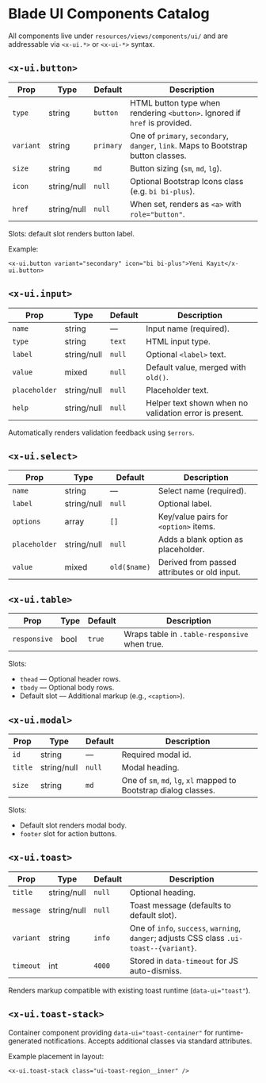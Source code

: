 # Blade UI Components Catalog

All components live under `resources/views/components/ui/` and are addressable via `<x-ui.*>` or `<x-ui-*>` syntax.

## `<x-ui.button>`

| Prop | Type | Default | Description |
| --- | --- | --- | --- |
| `type` | string | `button` | HTML button type when rendering `<button>`. Ignored if `href` is provided. |
| `variant` | string | `primary` | One of `primary`, `secondary`, `danger`, `link`. Maps to Bootstrap button classes. |
| `size` | string | `md` | Button sizing (`sm`, `md`, `lg`). |
| `icon` | string/null | `null` | Optional Bootstrap Icons class (e.g. `bi bi-plus`). |
| `href` | string/null | `null` | When set, renders as `<a>` with `role="button"`. |

Slots: default slot renders button label.

Example:

```blade
<x-ui.button variant="secondary" icon="bi bi-plus">Yeni Kayıt</x-ui.button>
```

## `<x-ui.input>`

| Prop | Type | Default | Description |
| --- | --- | --- | --- |
| `name` | string | — | Input name (required). |
| `type` | string | `text` | HTML input type. |
| `label` | string/null | `null` | Optional `<label>` text. |
| `value` | mixed | `null` | Default value, merged with `old()`. |
| `placeholder` | string/null | `null` | Placeholder text. |
| `help` | string/null | `null` | Helper text shown when no validation error is present. |

Automatically renders validation feedback using `$errors`.

## `<x-ui.select>`

| Prop | Type | Default | Description |
| --- | --- | --- | --- |
| `name` | string | — | Select name (required). |
| `label` | string/null | `null` | Optional label. |
| `options` | array | `[]` | Key/value pairs for `<option>` items. |
| `placeholder` | string/null | `null` | Adds a blank option as placeholder. |
| `value` | mixed | `old($name)` | Derived from passed attributes or old input. |

## `<x-ui.table>`

| Prop | Type | Default | Description |
| --- | --- | --- | --- |
| `responsive` | bool | `true` | Wraps table in `.table-responsive` when true. |

Slots:

* `thead` — Optional header rows.
* `tbody` — Optional body rows.
* Default slot — Additional markup (e.g., `<caption>`).

## `<x-ui.modal>`

| Prop | Type | Default | Description |
| --- | --- | --- | --- |
| `id` | string | — | Required modal id. |
| `title` | string/null | `null` | Modal heading. |
| `size` | string | `md` | One of `sm`, `md`, `lg`, `xl` mapped to Bootstrap dialog classes. |

Slots:

* Default slot renders modal body.
* `footer` slot for action buttons.

## `<x-ui.toast>`

| Prop | Type | Default | Description |
| --- | --- | --- | --- |
| `title` | string/null | `null` | Optional heading. |
| `message` | string/null | `null` | Toast message (defaults to default slot). |
| `variant` | string | `info` | One of `info`, `success`, `warning`, `danger`; adjusts CSS class `.ui-toast--{variant}`. |
| `timeout` | int | `4000` | Stored in `data-timeout` for JS auto-dismiss. |

Renders markup compatible with existing toast runtime (`data-ui="toast"`).

## `<x-ui.toast-stack>`

Container component providing `data-ui="toast-container"` for runtime-generated notifications. Accepts additional classes via standard attributes.

Example placement in layout:

```blade
<x-ui.toast-stack class="ui-toast-region__inner" />
```
